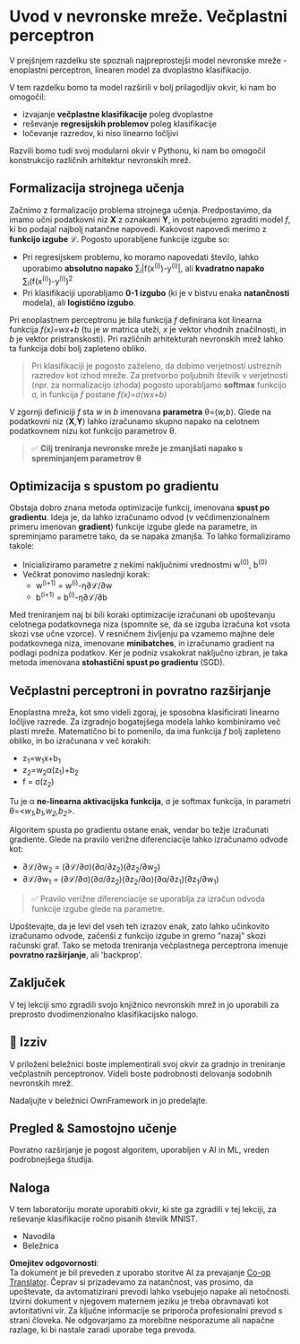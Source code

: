 <!--
CO_OP_TRANSLATOR_METADATA:
{
  "original_hash": "df98b2c59f87d8543135301e87969f70",
  "translation_date": "2025-05-20T02:28:29+00:00",
  "source_file": "15-rag-and-vector-databases/data/own_framework.md",
  "language_code": "sl"
}
-->
# Uvod v nevronske mreže. Večplastni perceptron

V prejšnjem razdelku ste spoznali najpreprostejši model nevronske mreže - enoplastni perceptron, linearen model za dvoplastno klasifikacijo.

V tem razdelku bomo ta model razširili v bolj prilagodljiv okvir, ki nam bo omogočil:

* izvajanje **večplastne klasifikacije** poleg dvoplastne
* reševanje **regresijskih problemov** poleg klasifikacije
* ločevanje razredov, ki niso linearno ločljivi

Razvili bomo tudi svoj modularni okvir v Pythonu, ki nam bo omogočil konstrukcijo različnih arhitektur nevronskih mrež.

## Formalizacija strojnega učenja

Začnimo z formalizacijo problema strojnega učenja. Predpostavimo, da imamo učni podatkovni niz **X** z oznakami **Y**, in potrebujemo zgraditi model *f*, ki bo podajal najbolj natančne napovedi. Kakovost napovedi merimo z **funkcijo izgube** ℒ. Pogosto uporabljene funkcije izgube so:

* Pri regresijskem problemu, ko moramo napovedati število, lahko uporabimo **absolutno napako** ∑<sub>i</sub>|f(x<sup>(i)</sup>)-y<sup>(i)</sup>|, ali **kvadratno napako** ∑<sub>i</sub>(f(x<sup>(i)</sup>)-y<sup>(i)</sup>)<sup>2</sup>
* Pri klasifikaciji uporabljamo **0-1 izgubo** (ki je v bistvu enaka **natančnosti** modela), ali **logistično izgubo**.

Pri enoplastnem perceptronu je bila funkcija *f* definirana kot linearna funkcija *f(x)=wx+b* (tu je *w* matrica uteži, *x* je vektor vhodnih značilnosti, in *b* je vektor pristranskosti). Pri različnih arhitekturah nevronskih mrež lahko ta funkcija dobi bolj zapleteno obliko.

> Pri klasifikaciji je pogosto zaželeno, da dobimo verjetnosti ustreznih razredov kot izhod mreže. Za pretvorbo poljubnih številk v verjetnosti (npr. za normalizacijo izhoda) pogosto uporabljamo **softmax** funkcijo σ, in funkcija *f* postane *f(x)=σ(wx+b)*

V zgornji definiciji *f* sta *w* in *b* imenovana **parametra** θ=⟨*w,b*⟩. Glede na podatkovni niz ⟨**X**,**Y**⟩ lahko izračunamo skupno napako na celotnem podatkovnem nizu kot funkcijo parametrov θ.

> ✅ **Cilj treniranja nevronske mreže je zmanjšati napako s spreminjanjem parametrov θ**

## Optimizacija s spustom po gradientu

Obstaja dobro znana metoda optimizacije funkcij, imenovana **spust po gradientu**. Ideja je, da lahko izračunamo odvod (v večdimenzionalnem primeru imenovan **gradient**) funkcije izgube glede na parametre, in spreminjamo parametre tako, da se napaka zmanjša. To lahko formaliziramo takole:

* Inicializiramo parametre z nekimi naključnimi vrednostmi w<sup>(0)</sup>, b<sup>(0)</sup>
* Večkrat ponovimo naslednji korak:
    - w<sup>(i+1)</sup> = w<sup>(i)</sup>-η∂ℒ/∂w
    - b<sup>(i+1)</sup> = b<sup>(i)</sup>-η∂ℒ/∂b

Med treniranjem naj bi bili koraki optimizacije izračunani ob upoštevanju celotnega podatkovnega niza (spomnite se, da se izguba izračuna kot vsota skozi vse učne vzorce). V resničnem življenju pa vzamemo majhne dele podatkovnega niza, imenovane **minibatches**, in izračunamo gradient na podlagi podniza podatkov. Ker je podniz vsakokrat naključno izbran, je taka metoda imenovana **stohastični spust po gradientu** (SGD).

## Večplastni perceptroni in povratno razširjanje

Enoplastna mreža, kot smo videli zgoraj, je sposobna klasificirati linearno ločljive razrede. Za izgradnjo bogatejšega modela lahko kombiniramo več plasti mreže. Matematično bi to pomenilo, da ima funkcija *f* bolj zapleteno obliko, in bo izračunana v več korakih:
* z<sub>1</sub>=w<sub>1</sub>x+b<sub>1</sub>
* z<sub>2</sub>=w<sub>2</sub>α(z<sub>1</sub>)+b<sub>2</sub>
* f = σ(z<sub>2</sub>)

Tu je α **ne-linearna aktivacijska funkcija**, σ je softmax funkcija, in parametri θ=<*w<sub>1</sub>,b<sub>1</sub>,w<sub>2</sub>,b<sub>2</sub>*>.

Algoritem spusta po gradientu ostane enak, vendar bo težje izračunati gradiente. Glede na pravilo verižne diferenciacije lahko izračunamo odvode kot:

* ∂ℒ/∂w<sub>2</sub> = (∂ℒ/∂σ)(∂σ/∂z<sub>2</sub>)(∂z<sub>2</sub>/∂w<sub>2</sub>)
* ∂ℒ/∂w<sub>1</sub> = (∂ℒ/∂σ)(∂σ/∂z<sub>2</sub>)(∂z<sub>2</sub>/∂α)(∂α/∂z<sub>1</sub>)(∂z<sub>1</sub>/∂w<sub>1</sub>)

> ✅ Pravilo verižne diferenciacije se uporablja za izračun odvoda funkcije izgube glede na parametre.

Upoštevajte, da je levi del vseh teh izrazov enak, zato lahko učinkovito izračunamo odvode, začenši z funkcijo izgube in gremo "nazaj" skozi računski graf. Tako se metoda treniranja večplastnega perceptrona imenuje **povratno razširjanje**, ali 'backprop'.

## Zaključek

V tej lekciji smo zgradili svojo knjižnico nevronskih mrež in jo uporabili za preprosto dvodimenzionalno klasifikacijsko nalogo.

## 🚀 Izziv

V priloženi beležnici boste implementirali svoj okvir za gradnjo in treniranje večplastnih perceptronov. Videli boste podrobnosti delovanja sodobnih nevronskih mrež.

Nadaljujte v beležnici OwnFramework in jo predelajte.

## Pregled & Samostojno učenje

Povratno razširjanje je pogost algoritem, uporabljen v AI in ML, vreden podrobnejšega študija.

## Naloga

V tem laboratoriju morate uporabiti okvir, ki ste ga zgradili v tej lekciji, za reševanje klasifikacije ročno pisanih številk MNIST.

* Navodila
* Beležnica

**Omejitev odgovornosti**:  
Ta dokument je bil preveden z uporabo storitve AI za prevajanje [Co-op Translator](https://github.com/Azure/co-op-translator). Čeprav si prizadevamo za natančnost, vas prosimo, da upoštevate, da avtomatizirani prevodi lahko vsebujejo napake ali netočnosti. Izvirni dokument v njegovem maternem jeziku je treba obravnavati kot avtoritativni vir. Za ključne informacije se priporoča profesionalni prevod s strani človeka. Ne odgovarjamo za morebitne nesporazume ali napačne razlage, ki bi nastale zaradi uporabe tega prevoda.